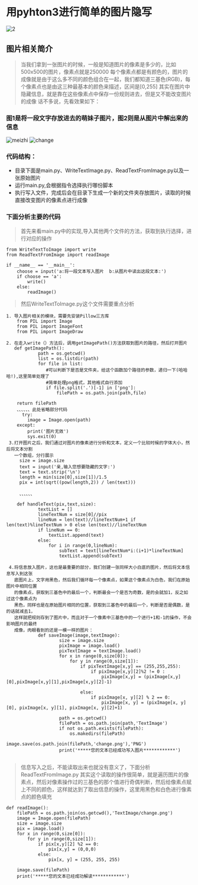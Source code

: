 # 用pyhton3进行简单的图片隐写
![2](media/15400298782746/2.png)

## 图片相关简介
> 当我们拿到一张图片的时候，一般是知道图片的像素是多少的，比如500x500的图片，像素点就是250000
> 每个像素点都是有颜色的，图片的成像就是由于这么多不同的颜色组合在一起，我们都知道三基色(RGB)，每个像素点也是由这三种最基本的颜色来描述，区间是[0,255]
> 其实在图片中隐藏信息，就是靠在这些像素点中保存一份规则进去，但是又不能改变图片的成像
> 话不多说，先看效果如下：

### 图1是将一段文字存放进去的萌妹子图片，图2则是从图片中解出来的信息
![meizhi](media/15400298782746/meizhi.png)
![change](media/15400298782746/change.png)

### 代码结构：
* 目录下面是main.py、WriteTextImage.py、ReadTextFromImage.py以及一张原始图片
* 运行main.py,会根据指令选择执行哪份脚本
* 执行写入文件，完成后会在目录下生成一个新的文件夹存放图片，读取的时候直接改变图片的像素点进行成像

### 下面分析主要的代码
> 首先来看main.py中的实现,导入其他两个文件的方法，获取到执行选择，进行对应的操作


```
from WriteTextToImage import write
from ReadTextFromImage import readImage

if __name__ == '__main__':
    choose = input('a:将一段文本写入图片  b:从图片中读出这段文本:')
    if choose == 'a':
        write()
    else:
        readImage()
```
> 然后WriteTextToImage.py这个文件需要重点分析


```
1. 导入图片相关的模块，需要先安装Pillow三方库
    from PIL import Image
    from PIL import ImageFont
    from PIL import ImageDraw
    
2. 在走入write（）方法后，调用getImagePath()方法获取到图片的路径，然后打开图片
   def getImagePath():
			path = os.getcwd()
			list = os.listdir(path)
			for file in list:
			   #可以判断下是否是文件夹，给这个函数加个路径的参数，递归一下(哈哈哈!),这里简单处理了
			   #简单处理png格式，其他格式自行添加
			   if file.split('.')[-1] in ['png']:
			       filePath = os.path.join(path,file)
   
    return filePath
    、、、、、、此处省略部分代码
      try:
        image = Image.open(path)
    except:
        print('图片无效')
        sys.exit(0)  
 3.打开图片之后，我们通过对图片的像素进行分析和文本，定义一个比较时候的字体大小，然后将文本分割
   一个数组，分行展示
     size = image.size
     text = input('亲,输入您想要隐藏的文字:')
     text = text.strip('\n')
     length = min(size[0],size[1])/1.5
     pix = int(sqrt((pow(length,2)) / len(text)))
     
     、、、、、、
     
    def handleText(pix,text,size):
		    textList = []
		    lineTextNum = size[0]//pix
		    lineNum = len(text)//lineTextNum+1 if len(text)%lineTextNum > 0 else len(text)//lineTextNum
		    if lineNum == 0:
		        textList.append(text)
		    else:
		        for i in range(0,lineNum):
		            subText = text[lineTextNum*i:(i+1)*lineTextNum]
		            textList.append(subText)
     
 4.将信息放入图片，这也是最重要的部分，我们创建一张同样大小白底的图片，然后将文本信息写入到这张
   底图片上，文字用黑色，然后我们循环每一个像素点，如果这个像素点为白色，我们在原始图片中相同位置
   的像素点，获取到三基色中的最后一个，判断最会一个是否为奇数，是的会就加1，反之如过这个像素点为
   黑色，同样也是在原始图片相同的位置，获取到三基色中的最后一个，判断是否是偶数，是的话就减去1，
   这样就把规则存到了图片中，而且对于一个像素中三基色中的一个进行+1和-1的操作，不会影响图片的最终
   成像，肉眼看到的还是一模一样的图片：
			def saveImage(image,textImage):
				    size = image.size
				    pixImage = image.load()
				    pixTextImage = textImage.load()
				    for x in range(0,size[0]):
				        for y in range(0,size[1]):
				            if pixTextImage[x,y] == (255,255,255):
				                if pixImage[x,y][2]%2 != 0 :
				                    pixImage[x,y] = (pixImage[x,y][0],pixImage[x,y][1],pixImage[x,y][2]-1)
				
				            else:
				                if pixImage[x, y][2] % 2 == 0:
				                    pixImage[x, y] = (pixImage[x, y][0], pixImage[x, y][1], pixImage[x, y][2]+1)
				
				    path = os.getcwd()
				    filePath = os.path.join(path,'TextImage')
				    if not os.path.exists(filePath):
				        os.makedirs(filePath)
				    image.save(os.path.join(filePath,'change.png'),'PNG')
				    print('*****您的文本已经成功写入图片************')
 
```

> 信息写入之后，不能读取出来也就没有意义了，下面分析ReadTextFromImage.py
> 其实这个读取的操作很简单，就是遍历图片的像素点，然后对像素操作过的三基色的那个值进行奇偶判断，然后给像素点赋上不同的颜色，这样就达到了取出信息的操作，这里用黑色和白色进行像素点的颜色填充

```
def readImage():
    filePath = os.path.join(os.getcwd(),'TextImage/change.png')
    image = Image.open(filePath)
    size = image.size
    pix = image.load()
    for x in range(0,size[0]):
        for y in range(0,size[1]):
            if pix[x,y][2] %2 == 0:
                pix[x,y] = (0,0,0)
            else:
                pix[x, y] = (255, 255, 255)

    image.save(filePath)
    print('*****您的文本已经成功解读************')
```



